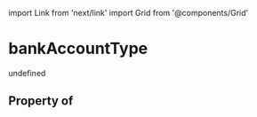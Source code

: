 import Link from 'next/link'
import Grid from '@components/Grid'

# bankAccountType

undefined

## Property of



